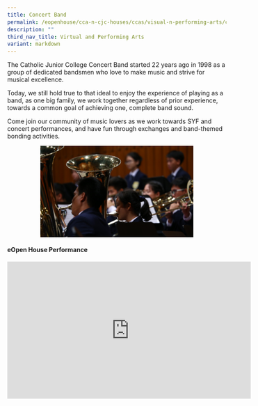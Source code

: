 ```yaml
---
title: Concert Band
permalink: /eopenhouse/cca-n-cjc-houses/ccas/visual-n-performing-arts/concert-band/
description: ""
third_nav_title: Virtual and Performing Arts
variant: markdown
---
```

The Catholic Junior College Concert Band started 22 years ago in 1998 as a group of dedicated bandsmen who love to make music and strive for musical excellence.

  

Today, we still hold true to that ideal to enjoy the experience of playing as a band, as one big family, we work together regardless of prior experience, towards a common goal of achieving one, complete band sound.

  

Come join our community of music lovers as we work towards SYF and concert performances, and have fun through exchanges and band-themed bonding activities.

<style>  
img {  
  display: block;  
  margin-left: auto;  
  margin-right: auto;  
}  
</style>  
<img style="width:70%;" alt="Concert Band" src="/images/symphonic%20band.png">

#### **eOpen House Performance**

<iframe allowfullscreen="" allow="accelerometer; autoplay; clipboard-write; encrypted-media; gyroscope; picture-in-picture; web-share" frameborder="0" title="YouTube video player" src="https://www.youtube.com/embed/8ZufYwVrXmQ?si=LiX4jGdVREN4rMEv" height="315" width="560"></iframe>